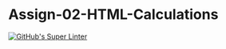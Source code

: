 # Assign-02-HTML-Calculations
[![GitHub's Super Linter](https://github.com/ICS2O-Programming-TheoR/Assign-02-HTML-Calculations/workflows/GitHub's%20Super%20Linter/badge.svg)](https://github.com/ICS2O-Programming-TheoR/Assign-02-HTML-Calculations/actions)